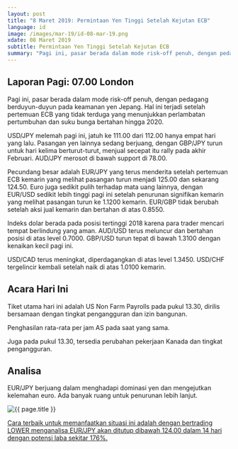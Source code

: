 ```yaml
---
layout: post
title: "8 Maret 2019: Permintaan Yen Tinggi Setelah Kejutan ECB"
language: id
image: /images/mar-19/id-08-mar-19.png
xdate: 08 Maret 2019
subtitle: Permintaan Yen Tinggi Setelah Kejutan ECB
summary: "Pagi ini, pasar berada dalam mode risk-off penuh, dengan pedagang berduyun-duyun pada keamanan yen Jepang. Hal ini terjadi setelah pertemuan ECB yang tidak terduga yang menunjukkan perlambatan pertumbuhan dan suku bunga bertahan hingga 2020"
---
```

## Laporan Pagi: 07.00 London

Pagi ini, pasar berada dalam mode risk-off penuh, dengan pedagang berduyun-duyun pada keamanan yen Jepang. Hal ini terjadi setelah pertemuan ECB yang tidak terduga yang menunjukkan perlambatan pertumbuhan dan suku bunga bertahan hingga 2020.

USD/JPY melemah pagi ini, jatuh ke 111.00 dari 112.00 hanya empat hari yang lalu. Pasangan yen lainnya sedang berjuang, dengan GBP/JPY turun untuk hari kelima berturut-turut, menjual secepat itu rally pada akhir Februari. AUD/JPY merosot di bawah support di 78.00.

Pecundang besar adalah EUR/JPY yang terus menderita setelah pertemuan ECB kemarin yang melihat pasangan turun menjadi 125.00 dan sekarang 124.50. Euro juga sedikit pulih terhadap mata uang lainnya, dengan EUR/USD sedikit lebih tinggi pagi ini setelah penurunan signifikan kemarin yang melihat pasangan turun ke 1.1200 kemarin. EUR/GBP tidak berubah setelah aksi jual kemarin dan bertahan di atas 0.8550.

Indeks dolar berada pada posisi tertinggi 2018 karena para trader mencari tempat berlindung yang aman. AUD/USD terus meluncur dan bertahan posisi di atas level 0.7000. GBP/USD turun tepat di bawah 1.3100 dengan kenaikan kecil pagi ini.

USD/CAD terus meningkat, diperdagangkan di atas level 1.3450. USD/CHF tergelincir kembali setelah naik di atas 1.0100 kemarin.

## Acara Hari Ini

Tiket utama hari ini adalah US Non Farm Payrolls pada pukul 13.30, dirilis bersamaan dengan tingkat pengangguran dan izin bangunan.

Penghasilan rata-rata per jam AS pada saat yang sama.

Juga pada pukul 13.30, tersedia perubahan pekerjaan Kanada dan tingkat pengangguran.

## Analisa

EUR/JPY berjuang dalam menghadapi dominasi yen dan mengejutkan kelemahan euro. Ada banyak ruang untuk penurunan lebih lanjut.

<img src="{{ site.url }}/images/mar-19/id-08-mar-19.png" alt="{{ page.title }}" title="{{ page.title }}">

<a href="%LINK%%?currency=USD&market=forex&underlying=frxEURJPY&formname=higherlower&duration_amount=14&duration_units=d&amount=10&amount_type=stake&expiry_type=duration&barrier=124.00" target="_blank" rel="noopener noreferrer nofollow">Cara terbaik untuk memanfaatkan situasi ini adalah dengan bertrading LOWER menganalisa EUR/JPY akan ditutup dibawah 124.00 dalam 14 hari dengan potensi laba sekitar 176%.</a>
